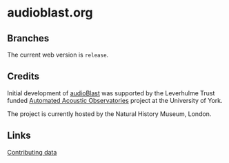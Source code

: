 # audioblast.org

## Branches
The current web version is `release`.

## Credits
Initial development of [audioBlast](https://audioblast.org) was supported by the Leverhulme Trust funded [Automated Acoustic Observatories](https://ebaker.me.uk/aao) project at the University of York.

The project is currently hosted by the Natural History Museum, London.

## Links
[Contributing data](https://github.com/audioblast/audioblast.org/wiki/Contributing-data)

